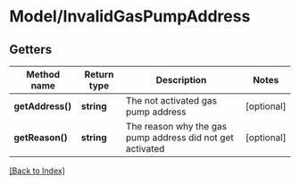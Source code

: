 # Model/InvalidGasPumpAddress

## Getters

Method name | Return type | Description | Notes
------------ | ------------- | ------------- | -------------
**getAddress()** | **string** | The not activated gas pump address | [optional]
**getReason()** | **string** | The reason why the gas pump address did not get activated | [optional]

[[Back to Index]](../index.md)
